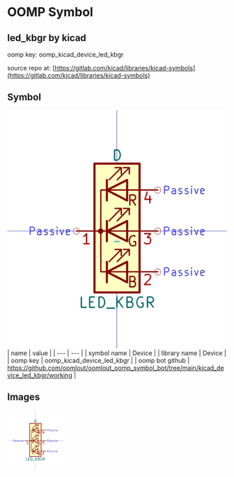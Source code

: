 # OOMP Symbol  
## led_kbgr  by kicad  
  
oomp key: oomp_kicad_device_led_kbgr  
  
source repo at: [https://gitlab.com/kicad/libraries/kicad-symbols](https://gitlab.com/kicad/libraries/kicad-symbols)  
## Symbol  
  
[![working.png](working_600.png)](working.png)  
| name | value | 
| --- | --- | 
| symbol name | Device | 
| library name | Device | 
| oomp key | oomp_kicad_device_led_kbgr | 
| oomp bot github | https://github.com/oomlout/oomlout_oomp_symbol_bot/tree/main/kicad_device_led_kbgr/working | 
## Images  
  
[![working.png](working_140.png)](working.png)  
